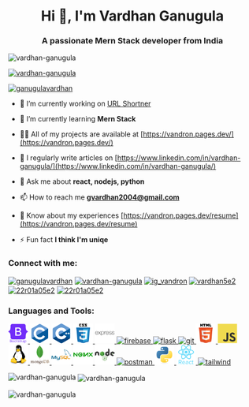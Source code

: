 <h1 align="center">Hi 👋, I'm Vardhan Ganugula</h1>
<h3 align="center">A passionate Mern Stack developer from India</h3>

<p align="left"> <img src="https://komarev.com/ghpvc/?username=vardhan-ganugula&label=Profile%20views&color=0e75b6&style=flat" alt="vardhan-ganugula" /> </p>

<p align="left"> <a href="https://github.com/ryo-ma/github-profile-trophy"><img src="https://github-profile-trophy.vercel.app/?username=vardhan-ganugula" alt="vardhan-ganugula" /></a> </p>

<p align="left"> <a href="https://twitter.com/ganugulavardhan" target="blank"><img src="https://img.shields.io/twitter/follow/ganugulavardhan?logo=twitter&style=for-the-badge" alt="ganugulavardhan" /></a> </p>

- 🔭 I’m currently working on [URL Shortner](https://github.com/vardhan-ganugula/foxy_urlshortner)

- 🌱 I’m currently learning **Mern Stack**

- 👨‍💻 All of my projects are available at [https://vandron.pages.dev/](https://vandron.pages.dev/)

- 📝 I regularly write articles on [https://www.linkedin.com/in/vardhan-ganugula/](https://www.linkedin.com/in/vardhan-ganugula/)

- 💬 Ask me about **react, nodejs, python**

- 📫 How to reach me **gvardhan2004@gmail.com**

- 📄 Know about my experiences [https://vandron.pages.dev/resume](https://vandron.pages.dev/resume)

- ⚡ Fun fact **I think I'm uniqe**

<h3 align="left">Connect with me:</h3>
<p align="left">
<a href="https://twitter.com/ganugulavardhan" target="blank"><img align="center" src="https://raw.githubusercontent.com/rahuldkjain/github-profile-readme-generator/master/src/images/icons/Social/twitter.svg" alt="ganugulavardhan" height="30" width="40" /></a>
<a href="https://linkedin.com/in/vardhan-ganugula" target="blank"><img align="center" src="https://raw.githubusercontent.com/rahuldkjain/github-profile-readme-generator/master/src/images/icons/Social/linked-in-alt.svg" alt="vardhan-ganugula" height="30" width="40" /></a>
<a href="https://instagram.com/ig_vandron" target="blank"><img align="center" src="https://raw.githubusercontent.com/rahuldkjain/github-profile-readme-generator/master/src/images/icons/Social/instagram.svg" alt="ig_vandron" height="30" width="40" /></a>
<a href="https://www.codechef.com/users/vardhan5e2" target="blank"><img align="center" src="https://cdn.jsdelivr.net/npm/simple-icons@3.1.0/icons/codechef.svg" alt="vardhan5e2" height="30" width="40" /></a>
<a href="https://www.hackerrank.com/22r01a05e2" target="blank"><img align="center" src="https://raw.githubusercontent.com/rahuldkjain/github-profile-readme-generator/master/src/images/icons/Social/hackerrank.svg" alt="22r01a05e2" height="30" width="40" /></a>
<a href="https://www.leetcode.com/22r01a05e2" target="blank"><img align="center" src="https://raw.githubusercontent.com/rahuldkjain/github-profile-readme-generator/master/src/images/icons/Social/leet-code.svg" alt="22r01a05e2" height="30" width="40" /></a>
</p>

<h3 align="left">Languages and Tools:</h3>
<p align="left"> <a href="https://getbootstrap.com" target="_blank" rel="noreferrer"> <img src="https://raw.githubusercontent.com/devicons/devicon/master/icons/bootstrap/bootstrap-plain-wordmark.svg" alt="bootstrap" width="40" height="40"/> </a> <a href="https://www.cprogramming.com/" target="_blank" rel="noreferrer"> <img src="https://raw.githubusercontent.com/devicons/devicon/master/icons/c/c-original.svg" alt="c" width="40" height="40"/> </a> <a href="https://www.w3schools.com/cpp/" target="_blank" rel="noreferrer"> <img src="https://raw.githubusercontent.com/devicons/devicon/master/icons/cplusplus/cplusplus-original.svg" alt="cplusplus" width="40" height="40"/> </a> <a href="https://www.w3schools.com/css/" target="_blank" rel="noreferrer"> <img src="https://raw.githubusercontent.com/devicons/devicon/master/icons/css3/css3-original-wordmark.svg" alt="css3" width="40" height="40"/> </a> <a href="https://expressjs.com" target="_blank" rel="noreferrer"> <img src="https://raw.githubusercontent.com/devicons/devicon/master/icons/express/express-original-wordmark.svg" alt="express" width="40" height="40"/> </a> <a href="https://firebase.google.com/" target="_blank" rel="noreferrer"> <img src="https://www.vectorlogo.zone/logos/firebase/firebase-icon.svg" alt="firebase" width="40" height="40"/> </a> <a href="https://flask.palletsprojects.com/" target="_blank" rel="noreferrer"> <img src="https://www.vectorlogo.zone/logos/pocoo_flask/pocoo_flask-icon.svg" alt="flask" width="40" height="40"/> </a> <a href="https://git-scm.com/" target="_blank" rel="noreferrer"> <img src="https://www.vectorlogo.zone/logos/git-scm/git-scm-icon.svg" alt="git" width="40" height="40"/> </a> <a href="https://www.w3.org/html/" target="_blank" rel="noreferrer"> <img src="https://raw.githubusercontent.com/devicons/devicon/master/icons/html5/html5-original-wordmark.svg" alt="html5" width="40" height="40"/> </a> <a href="https://developer.mozilla.org/en-US/docs/Web/JavaScript" target="_blank" rel="noreferrer"> <img src="https://raw.githubusercontent.com/devicons/devicon/master/icons/javascript/javascript-original.svg" alt="javascript" width="40" height="40"/> </a> <a href="https://www.linux.org/" target="_blank" rel="noreferrer"> <img src="https://raw.githubusercontent.com/devicons/devicon/master/icons/linux/linux-original.svg" alt="linux" width="40" height="40"/> </a> <a href="https://www.mongodb.com/" target="_blank" rel="noreferrer"> <img src="https://raw.githubusercontent.com/devicons/devicon/master/icons/mongodb/mongodb-original-wordmark.svg" alt="mongodb" width="40" height="40"/> </a> <a href="https://www.mysql.com/" target="_blank" rel="noreferrer"> <img src="https://raw.githubusercontent.com/devicons/devicon/master/icons/mysql/mysql-original-wordmark.svg" alt="mysql" width="40" height="40"/> </a> <a href="https://www.nginx.com" target="_blank" rel="noreferrer"> <img src="https://raw.githubusercontent.com/devicons/devicon/master/icons/nginx/nginx-original.svg" alt="nginx" width="40" height="40"/> </a> <a href="https://nodejs.org" target="_blank" rel="noreferrer"> <img src="https://raw.githubusercontent.com/devicons/devicon/master/icons/nodejs/nodejs-original-wordmark.svg" alt="nodejs" width="40" height="40"/> </a> <a href="https://postman.com" target="_blank" rel="noreferrer"> <img src="https://www.vectorlogo.zone/logos/getpostman/getpostman-icon.svg" alt="postman" width="40" height="40"/> </a> <a href="https://www.python.org" target="_blank" rel="noreferrer"> <img src="https://raw.githubusercontent.com/devicons/devicon/master/icons/python/python-original.svg" alt="python" width="40" height="40"/> </a> <a href="https://reactjs.org/" target="_blank" rel="noreferrer"> <img src="https://raw.githubusercontent.com/devicons/devicon/master/icons/react/react-original-wordmark.svg" alt="react" width="40" height="40"/> </a> <a href="https://tailwindcss.com/" target="_blank" rel="noreferrer"> <img src="https://www.vectorlogo.zone/logos/tailwindcss/tailwindcss-icon.svg" alt="tailwind" width="40" height="40"/> </a> </p>

<p><img align="left" src="https://github-readme-stats.vercel.app/api/top-langs?username=vardhan-ganugula&show_icons=true&locale=en&layout=compact" alt="vardhan-ganugula" /></p>

<p>&nbsp;<img align="center" src="https://github-readme-stats.vercel.app/api?username=vardhan-ganugula&show_icons=true&locale=en" alt="vardhan-ganugula" /></p>

<p><img align="center" src="https://github-readme-streak-stats.herokuapp.com/?user=vardhan-ganugula&" alt="vardhan-ganugula" /></p>
